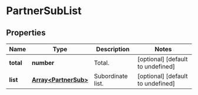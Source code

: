 # PartnerSubList

## Properties

Name | Type | Description | Notes
------------ | ------------- | ------------- | -------------
**total** | **number** | Total. | [optional] [default to undefined]
**list** | [**Array&lt;PartnerSub&gt;**](PartnerSub.md) | Subordinate list. | [optional] [default to undefined]

